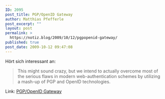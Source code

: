 ```yaml
---
ID: 2095
post_title: PGP/OpenID Gateway
author: Matthias Pfefferle
post_excerpt: ""
layout: post
permalink: >
  https://notiz.blog/2009/10/12/pgpopenid-gateway/
published: true
post_date: 2009-10-12 09:47:08
---
```

<!-- wp:paragraph -->
<p>Hört sich interessant an:</p>
<!-- /wp:paragraph -->

<!-- wp:quote -->
<blockquote class="wp-block-quote">
	<p>This might sound crazy, but we intend to actually overcome most of the serious flaws in modern web-authentication schemes by utilizing a mash-up of PGP and OpenID technologies.</p>
</blockquote>
<!-- /wp:quote -->

<!-- wp:paragraph -->
<p>Link: <a href="http://pgpopenid.com/">PGP/OpenID Gateway</a></p>
<!-- /wp:paragraph -->